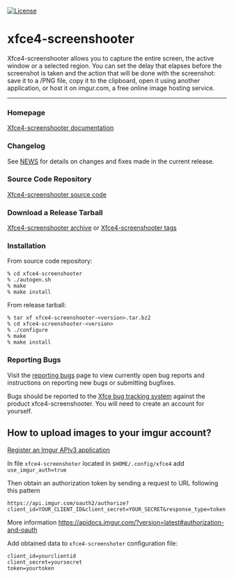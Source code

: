 [![License](https://img.shields.io/badge/License-GPL%20v2-blue.svg)](https://gitlab.xfce.org/apps/xfce4-screenshooter/-/blob/master/COPYING)

# xfce4-screenshooter

Xfce4-screenshooter allows you to capture the entire screen, the active
window or a selected region. You can set the delay that elapses
before the screenshot is taken and the action that will be done with
the screenshot: save it to a /PNG file, copy it to the clipboard, open
it using another application, or host it on imgur.com,
a free online image hosting service.

----

### Homepage

[Xfce4-screenshooter documentation](https://docs.xfce.org/apps/xfce4-screenshooter/start)

### Changelog

See [NEWS](https://gitlab.xfce.org/apps/xfce4-screenshooter/-/blob/master/NEWS) for details on changes and fixes made in the current release.

### Source Code Repository

[Xfce4-screenshooter source code](https://gitlab.xfce.org/apps/xfce4-screenshooter)

### Download a Release Tarball

[Xfce4-screenshooter archive](https://archive.xfce.org/src/apps/xfce4-screenshooter)
    or
[Xfce4-screenshooter tags](https://gitlab.xfce.org/apps/xfce4-screenshooter/-/tags)

### Installation

From source code repository: 

    % cd xfce4-screenshooter
    % ./autogen.sh
    % make
    % make install

From release tarball:

    % tar xf xfce4-screenshooter-<version>.tar.bz2
    % cd xfce4-screenshooter-<version>
    % ./configure
    % make
    % make install

### Reporting Bugs

Visit the [reporting bugs](https://docs.xfce.org/apps/xfce4-screenshooter/bugs) page to view currently open bug reports and instructions on reporting new bugs or submitting bugfixes.

Bugs should be reported to the [Xfce bug tracking system](https://bugzilla.xfce.org)
against the product xfce4-screenshooter. You will need to create an account for yourself.

## How to upload images to your imgur account?
[Register an Imgur APIv3 application](https://api.imgur.com/oauth2/addclient)

In file `xfce4-screenshoter` located in `$HOME/.config/xfce4` add
```use_imgur_auth=true```

Then obtain an authorization token by sending a request to URL following this pattern
```
https://api.imgur.com/oauth2/authorize?client_id=YOUR_CLIENT_ID&client_secret=YOUR_SECRET&response_type=token
```
More information https://apidocs.imgur.com/?version=latest#authorization-and-oauth

Add obtained data to `xfce4-screenshoter` configuration file:

```
client_id=yourclientid
client_secret=yoursecret
token=yourtoken
```
